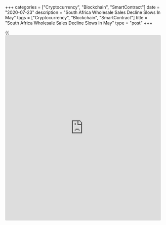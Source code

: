 +++
categories = ["Cryptocurrency", "Blockchain", "SmartContract"]
date = "2020-07-23"
description = "South Africa Wholesale Sales Decline Slows In May"
tags = ["Cryptocurrency", "Blockchain", "SmartContract"]
title = "South Africa Wholesale Sales Decline Slows In May"
type = "post"
+++

{{<iframe id="large-banner" src="https://www.bounty.group/#slide=11.0" width="100%" height="600" scrolling="no" style="border: 0px solid rgb(216, 221, 230); border-radius: 3px;">}}

South Africa's wholesale sales declined sharply in May, though at a
softer pace, data from Statistics South Africa showed on Thursday.

Wholesale sales decreased an unadjusted 20.7 percent year-on-year in
May, following a 42.6 percent rise in April. This was the third
consecutive fall in sales.

The COVID-19 pandemic and lockdown [regulation](https://www.playgroundfx.com/blog/forex-broker-regulation/)s since March 27 have had
an extensive impact on economic activity, the statistical office said.

On a monthly basis, wholesale sales grew a seasonally adjusted 29.7
percent in May, after a 35.4 percent decline in the preceding month.

For the three months ended in May, wholesale sales fell 18.3 percent,
following a 13.1 percent decrease in the previous three months ended in
April.

For comments and feedback [contact](https://www.playgroundfx.com/contact/): editorial@rtt[news](https://www.letsplayfx.com/blog/forex-news-website/).com

[Economic News][1]

 **What parts of the world are seeing the best (and worst) economic
performances lately? Click[here][2] to check out our [Econ Scorecard][2]
and find out! See up-to-the-moment [ranking](https://www.playgroundfx.com/blog/crypto-exchange-ranking/)s for the best and worst
performers in [GDP][3], [unemployment rate][4], [inflation][5] and much
more.**

   1. www.rtt[news](https://www.letsplayfx.com/blog/forex-news-website/).com/Content/EconomicNews.aspx
   2. www.rtt[news](https://www.letsplayfx.com/blog/forex-news-website/).com/economic-scorecard/world-rank/unemployment-rate/highest-performance.aspx
   3. www.rtt[news](https://www.letsplayfx.com/blog/forex-news-website/).com/economic-scorecard/world-rank/GDP/highest-performance.aspx
   4. www.rtt[news](https://www.letsplayfx.com/blog/forex-news-website/).com/economic-scorecard/world-rank/unemployment-rate/lowest-performance.aspx
   5. www.rtt[news](https://www.letsplayfx.com/blog/forex-news-website/).com/economic-scorecard/world-rank/CPI/highest-performance.aspx